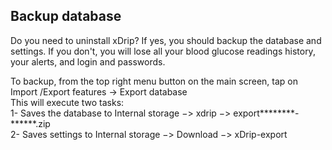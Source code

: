 ## Backup database  
  
Do you need to uninstall xDrip?  If yes, you should backup the database and settings.  If you don't, you will lose all your blood glucose readings history, your alerts, and login and passwords.  

To backup, from the top right menu button on the main screen, tap on Import /Export features -> Export database  
This will execute two tasks:  
1- Saves the database to Internal storage &#8722;> xdrip &#8722;> export********-******.zip  
2- Saves settings to Internal storage &#8722;> Download &#8722;> xDrip-export
